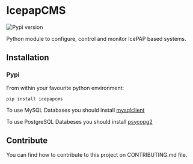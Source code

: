 # IcepapCMS

![Pypi version][pypi]

Python module to configure, control and monitor IcePAP based systems.


## Installation
### Pypi 
From within your favourite python environment:

```console
pip install icepapcms
```

To use MySQL Databases you should install [mysqlclient](https://pypi.org/project/mysqlclient/)

To use PostgreSQL Databeses you should install [psycopg2](https://pypi.org/project/psycopg2/)


## Contribute

You can find how to contribute to this project on CONTRIBUTING.md file.


[pypi]: https://img.shields.io/pypi/pyversions/icepap.svg
